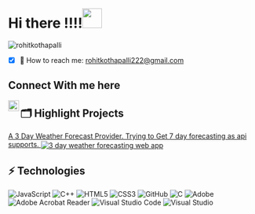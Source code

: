 <div align="left">

 # Hi there !!!!<img src="https://raw.githubusercontent.com/MartinHeinz/MartinHeinz/master/wave.gif" width="40">
</div>

<p align="left"> 
  <img src="https://komarev.com/ghpvc/?username=rohitkothapalli&label= WELCOME DEVELOPER NO." alt="rohitkothapalli" /> 
</p>

- [x] 📩 How to reach me: [rohitkothapalli222@gmail.com](rohitkothapalli222@gmail.com)



## Connect With me here


<a href="https://www.linkedin.com/in/rohit-kothapalli-079719194/">
  <img align="left" alt="LInkedin" width="22px" src="https://raw.githubusercontent.com/peterthehan/peterthehan/master/assets/linkedin.svg" />
</a>
 
 


## 🗂️ Highlight Projects
<a href="https://github.com/rohitkothapalli/weather.intern">
 A 3 Day Weather Forecast Provider. Trying to Get 7 day forecasting as api supports.
  <img align="center" src="https://github-readme-stats.vercel.app/api/pin/?username=rohitkothapalli&repo=weather.intern&show_icons=true&line_height=27&title_color=6aa6f8&text_color=8a919a&icon_color=6aa6f8&bg_color=22272e" alt="3 day weather forecasting web app" />
</a>



## ⚡ Technologies


![JavaScript](https://img.shields.io/badge/-JavaScript-black?style=flat-square&logo=javascript)
![C++](https://img.shields.io/badge/-C++-00599C?style=flat-square&logo=c)
![HTML5](https://img.shields.io/badge/-HTML5-E34F26?style=flat-square&logo=html5&logoColor=white)
![CSS3](https://img.shields.io/badge/-CSS3-1572B6?style=flat-square&logo=css3)
![GitHub](https://img.shields.io/badge/-GitHub-181717?style=flat-square&logo=github)
![C](https://img.shields.io/badge/c-%2300599C.svg?style=for-the-badge&logo=c&logoColor=white)
![Adobe](https://img.shields.io/badge/adobe-%23FF0000.svg?style=for-the-badge&logo=adobe&logoColor=white)
![Adobe Acrobat Reader](https://img.shields.io/badge/Adobe%20Acrobat%20Reader-EC1C24.svg?style=for-the-badge&logo=Adobe%20Acrobat%20Reader&logoColor=white)
![Visual Studio Code](https://img.shields.io/badge/Visual%20Studio%20Code-0078d7.svg?style=for-the-badge&logo=visual-studio-code&logoColor=white)
![Visual Studio](https://img.shields.io/badge/Visual%20Studio-5C2D91.svg?style=for-the-badge&logo=visual-studio&logoColor=white)

